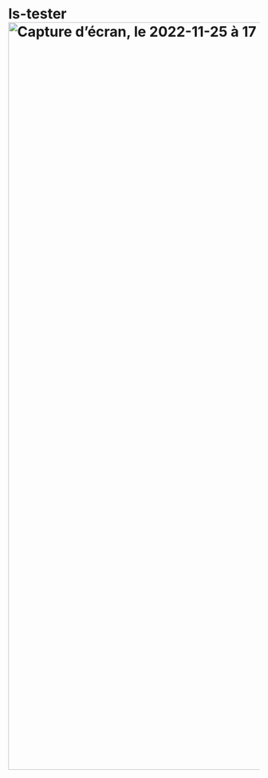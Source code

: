 # ls-tester<img width="1499" alt="Capture d’écran, le 2022-11-25 à 17 11 39" src="https://user-images.githubusercontent.com/114107506/204059443-3389b742-a4d5-4261-9ff3-619998f6e74a.png">

